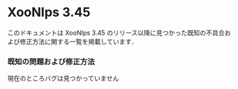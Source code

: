 # XooNIps 3.45

このドキュメントは XooNIps 3.45 のリリース以降に見つかった既知の不具合および修正方法に関する一覧を掲載しています．

### 既知の問題および修正方法

現在のところバグは見つかっていません

